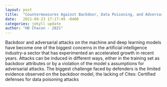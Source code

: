 ```yaml
---
layout: post
title:  "Countermeasures Against Backdoor, Data Poisoning, and Adversarial Attacks"
date:   2021-09-23 17:17:49 -0400
categories: jekyll update
author: "HD Chacon - 2021"
---
```

Backdoor and adversarial attacks on the machine and deep learning models have become one of the biggest concerns in the artificial intelligence industry-a sector that has experimented an accelerated growth in recent years. Attacks can be induced in different ways, either in the training set as backdoor attributes or by a violation of the model s assumptions for adversarial attacks. The biggest challenge faced by defenders is the limited evidence observed on the backdoor model, the lacking of Cites: Certified defenses for data poisoning attacks